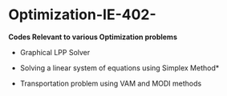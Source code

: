 # Optimization-IE-402-
**Codes Relevant to various Optimization problems**

* Graphical LPP Solver

* Solving a linear system of equations using Simplex Method*

* Transportation problem using VAM and MODI methods

